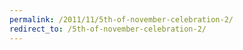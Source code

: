 ```yaml
---
permalink: /2011/11/5th-of-november-celebration-2/
redirect_to: /5th-of-november-celebration-2/
---
```

